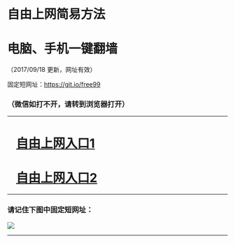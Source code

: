 ﻿# 自由上网简易方法

# 电脑、手机一键翻墙

（2017/09/18 更新，网址有效）

固定短网址：https://git.io/free99

### （微信如打不开，请转到浏览器打开）


***





# &nbsp;&nbsp; <a href="http://ft26424854.fwq-tz1005.info/fwqtz01.html?t=09180019069 " target="_blank">自由上网入口1</a>
# &nbsp;&nbsp; <a href="http://ft2694716060.fwq-tz1006.info/fwqtz02.html?t=091800121839 " target="_blank">自由上网入口2</a>
***

### 请记住下图中固定短网址：

<img src="https://s3-us-west-2.amazonaws.com/fwq-1001/yjfq-20170905okok.png" /> 


***

